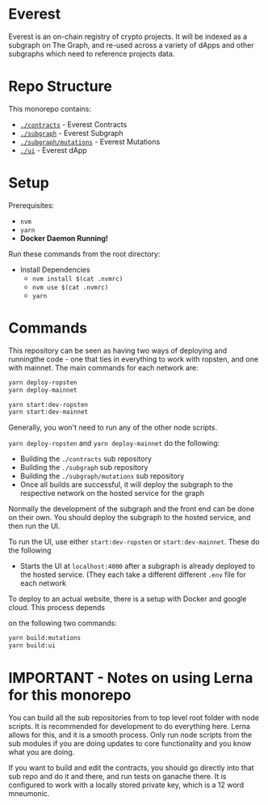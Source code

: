 # Everest
Everest is an on-chain registry of crypto projects. It will be indexed as a subgraph on The Graph, and re-used across a variety of dApps and other subgraphs which need to reference projects data.

# Repo Structure
This monorepo contains:
* [`./contracts`](./contracts) - Everest Contracts  
* [`./subgraph`](./subgraph) - Everest Subgraph  
* [`./subgraph/mutations`](./subgraph/mutations) - Everest Mutations  
* [`./ui`](./ui) - Everest dApp

# Setup
Prerequisites:  
* `nvm`  
* `yarn`  
* **Docker Daemon Running!**

Run these commands from the root directory:  
* Install Dependencies  
  * `nvm install $(cat .nvmrc)`  
  * `nvm use $(cat .nvmrc)`  
  * `yarn`  

# Commands

This repository can be seen as having two ways of deploying and runningthe code - one that ties 
in everything to work with ropsten, and one with mainnet. The main commands  for each
network are:

```bash
yarn deploy-ropsten
yarn deploy-mainnet

yarn start:dev-ropsten
yarn start:dev-mainnet
```

Generally, you won't need to run any of the other node scripts.

`yarn deploy-ropsten` and `yarn deploy-mainnet` do the following:
  - Building the `./contracts` sub repository
  - Building the `./subgraph` sub repository
  - Building the `./subgraph/mutations` sub repository
  - Once all builds are successful, it will deploy the subgraph to the respective network on the hosted service for the graph

Normally the development of the subgraph and the front end can be done on their own. You
should deploy the subgraph to the hosted service, and then run the UI.

To run the UI, use either `start:dev-ropsten` or `start:dev-mainnet`. These do the following
  - Starts the UI at `localhost:4000` after a subgraph is already deployed to the hosted service. (They each take a different different `.env` file for each network

To deploy to an actual website, there is a setup with Docker and google cloud. This process depends

on the following two commands:
```bash
yarn build:mutations
yarn build:ui
```

# IMPORTANT - Notes on using Lerna for this monorepo
You can build all the sub repositories from to top level root folder with node scripts. It is
recommended for development to do everything here. Lerna allows for this, and it is a smooth
process. Only run node scripts from the sub modules if you are doing updates to core functionality
and you know what you are doing.

If you want to build and edit the contracts, you should go directly into that sub repo and do it
and there, and run tests on ganache there. It is configured to work with a locally stored private
key, which is a 12 word mneumonic.